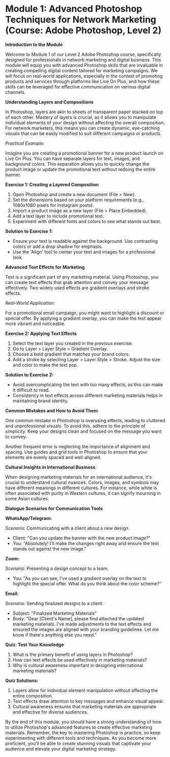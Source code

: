 # **Module 1: Advanced Photoshop Techniques for Network Marketing (Course: Adobe Photoshop, Level 2)**

**Introduction to the Module**

Welcome to Module 1 of our Level 2 Adobe Photoshop course, specifically designed for professionals in network marketing and digital business. This module will equip you with advanced Photoshop skills that are invaluable in creating compelling digital content tailored for marketing campaigns. We will focus on real-world applications, especially in the context of promoting products and services through platforms like Live On Plus, and how these skills can be leveraged for effective communication on various digital channels.

**Understanding Layers and Compositions**

In Photoshop, layers are akin to sheets of transparent paper stacked on top of each other. Mastery of layers is crucial, as it allows you to manipulate individual elements of your design without affecting the overall composition. For network marketers, this means you can create dynamic, eye-catching visuals that can be easily modified to suit different campaigns or products.

*Practical Example:*

Imagine you are creating a promotional banner for a new product launch on Live On Plus. You can have separate layers for text, images, and background colors. This separation allows you to quickly change the product image or update the promotional text without redoing the entire banner.

**Exercise 1: Creating a Layered Composition**

1. Open Photoshop and create a new document (File > New).
2. Set the dimensions based on your platform requirements (e.g., 1080x1080 pixels for Instagram posts).
3. Import a product image as a new layer (File > Place Embedded).
4. Add a text layer to include promotional text.
5. Experiment with different fonts and colors to see what stands out best.

**Solution to Exercise 1:**

- Ensure your text is readable against the background. Use contrasting colors or add a drop shadow for emphasis.
- Use the 'Align' tool to center your text and images for a professional look.

**Advanced Text Effects for Marketing**

Text is a significant part of any marketing material. Using Photoshop, you can create text effects that grab attention and convey your message effectively. Two widely used effects are gradient overlays and stroke effects.

*Real-World Application:*

For a promotional email campaign, you might want to highlight a discount or special offer. By applying a gradient overlay, you can make the text appear more vibrant and noticeable.

**Exercise 2: Applying Text Effects**

1. Select the text layer you created in the previous exercise.
2. Go to Layer > Layer Style > Gradient Overlay.
3. Choose a bold gradient that matches your brand colors.
4. Add a stroke by selecting Layer > Layer Style > Stroke. Adjust the size and color to make the text pop.

**Solution to Exercise 2:**

- Avoid overcomplicating the text with too many effects, as this can make it difficult to read.
- Consistency in text effects across different marketing materials helps in maintaining brand identity.

**Common Mistakes and How to Avoid Them**

One common mistake in Photoshop is overusing effects, leading to cluttered and unprofessional visuals. To avoid this, adhere to the principle of simplicity. Keep your designs clean and focused on the message you want to convey.

Another frequent error is neglecting the importance of alignment and spacing. Use guides and grid tools in Photoshop to ensure that your elements are evenly spaced and well-aligned.

**Cultural Insights in International Business**

When designing marketing materials for an international audience, it's crucial to understand cultural nuances. Colors, images, and symbols may have different meanings in different cultures. For instance, while white is often associated with purity in Western cultures, it can signify mourning in some Asian cultures.

**Dialogue Scenarios for Communication Tools**

**WhatsApp/Telegram:**

*Scenario:* Communicating with a client about a new design.

- Client: "Can you update the banner with the new product image?"
- You: "Absolutely! I'll make the changes right away and ensure the text stands out against the new image."

**Zoom:**

*Scenario:* Presenting a design concept to a team.

- You: "As you can see, I've used a gradient overlay on the text to highlight the special offer. What do you think about the color scheme?"

**Email:**

*Scenario:* Sending finalized designs to a client.

- Subject: "Finalized Marketing Materials"
- Body: "Dear [Client's Name], please find attached the updated marketing materials. I've made adjustments to the text effects and ensured the images are aligned with your branding guidelines. Let me know if there's anything else you need."

**Quiz: Test Your Knowledge**

1. What is the primary benefit of using layers in Photoshop?
2. How can text effects be used effectively in marketing materials?
3. Why is cultural awareness important in designing international marketing materials?

**Quiz Solutions:**

1. Layers allow for individual element manipulation without affecting the entire composition.
2. Text effects draw attention to key messages and enhance visual appeal.
3. Cultural awareness ensures that marketing materials are appropriate and effective for diverse audiences.

By the end of this module, you should have a strong understanding of how to utilize Photoshop's advanced features to create effective marketing materials. Remember, the key to mastering Photoshop is practice, so keep experimenting with different tools and techniques. As you become more proficient, you'll be able to create stunning visuals that captivate your audience and elevate your digital marketing strategy.